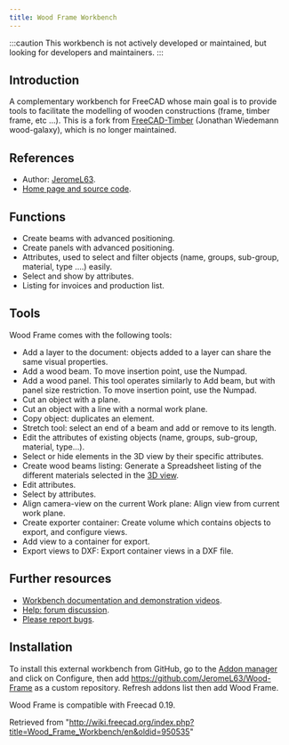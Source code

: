 ```yaml
---
title: Wood Frame Workbench
---
```

:::caution
This workbench is not actively developed or maintained, but looking for developers and maintainers.
:::

## Introduction

A complementary workbench for FreeCAD whose main goal is to provide tools to facilitate the modelling of wooden constructions (frame, timber frame, etc ...). This is a fork from [FreeCAD-Timber](https://github.com/wood-galaxy/FreeCAD-Timber) (Jonathan Wiedemann wood-galaxy), which is no longer maintained.

## References

* Author: [JeromeL63](https://github.com/JeromeL63/).
* [Home page and source code](https://github.com/JeromeL63/Wood-Frame).

## Functions

* Create beams with advanced positioning.
* Create panels with advanced positioning.
* Attributes, used to select and filter objects (name, groups, sub-group, material, type ....) easily.
* Select and show by attributes.
* Listing for invoices and production list.

## Tools

Wood Frame comes with the following tools:

* Add a layer to the document: objects added to a layer can share the same visual properties.
* Add a wood beam. To move insertion point, use the Numpad.
* Add a wood panel. This tool operates similarly to Add beam, but with panel size restriction. To move insertion point, use the Numpad.
* Cut an object with a plane.
* Cut an object with a line with a normal work plane.
* Copy object: duplicates an element.
* Stretch tool: select an end of a beam and add or remove to its length.
* Edit the attributes of existing objects (name, groups, sub-group, material, type...).
* Select or hide elements in the 3D view by their specific attributes.
* Create wood beams listing: Generate a Spreadsheet listing of the different materials selected in the [3D view](/3D_view "3D view").
* Edit attributes.
* Select by attributes.
* Align camera-view on the current Work plane: Align view from current work plane.
* Create exporter container: Create volume which contains objects to export, and configure views.
* Add view to a container for export.
* Export views to DXF: Export container views in a DXF file.

## Further resources

* [Workbench documentation and demonstration videos](https://github.com/JeromeL63/Wood-Frame/blob/master/README.md).
* [Help: forum discussion](https://forum.freecadweb.org/viewtopic.php?t=40458).
* [Please report bugs](https://github.com/JeromeL63/Wood-Frame/issues).

## Installation

To install this external workbench from GitHub, go to the [Addon manager](/Std_AddonMgr "Std AddonMgr") and click on Configure, then add <https://github.com/JeromeL63/Wood-Frame> as a custom repository. Refresh addons list then add Wood Frame.

Wood Frame is compatible with Freecad 0.19.

Retrieved from "<http://wiki.freecad.org/index.php?title=Wood_Frame_Workbench/en&oldid=950535>"